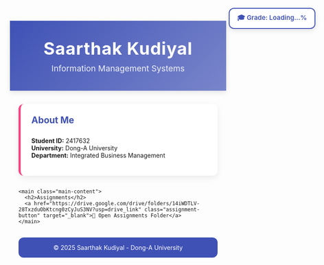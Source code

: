 <!DOCTYPE html>
<html lang="en">
<head>
  <meta charset="UTF-8" />
  <meta name="viewport" content="width=device-width, initial-scale=1.0"/>
  <title>Saarthak Kudiyal - Assignments</title>
  <style>
    :root {
      --primary-color: #3F51B5;
      --secondary-color: #7986CB;
      --accent-color: #FF4081;
      --text-color: #424242;
      --bg-color: #E8EAF6;
      --card-bg: #ffffff;
    }

    body {
      font-family: 'Poppins', 'Arial', sans-serif;
      line-height: 1.7;
      color: var(--text-color);
      margin: 0;
      padding: 0;
      background-color: var(--bg-color);
    }

    .container {
      max-width: 1000px;
      margin: 0 auto;
      padding: 0 20px;
    }

    header {
      background: linear-gradient(135deg, var(--primary-color) 0%, var(--secondary-color) 100%);
      color: white;
      padding: 40px 0;
      text-align: center;
      box-shadow: 0 4px 12px rgba(0,0,0,0.1);
    }

    header h1 {
      margin: 0;
      font-size: 2.5rem;
      letter-spacing: 1px;
    }

    header p {
      margin: 10px 0 0;
      font-size: 1.2rem;
      opacity: 0.9;
    }

    .student-profile {
      background-color: var(--card-bg);
      border-radius: 12px;
      padding: 25px;
      margin: -25px auto 30px;
      max-width: 800px;
      box-shadow: 0 5px 15px rgba(0,0,0,0.08);
      position: relative;
      border-left: 5px solid var(--accent-color);
    }

    .main-content {
      background-color: var(--card-bg);
      border-radius: 12px;
      padding: 30px;
      margin-bottom: 30px;
      box-shadow: 0 5px 15px rgba(0,0,0,0.08);
      text-align: center;
    }

    h2 {
      color: var(--primary-color);
      position: relative;
      padding-bottom: 10px;
      margin-top: 0;
    }

    h2::after {
      content: '';
      position: absolute;
      bottom: 0;
      left: 50%;
      transform: translateX(-50%);
      width: 50px;
      height: 3px;
      background-color: var(--accent-color);
    }

    .assignment-button {
      display: inline-block;
      padding: 15px 25px;
      font-size: 1rem;
      font-weight: 600;
      color: white;
      background-color: var(--primary-color);
      border-radius: 10px;
      text-decoration: none;
      transition: background-color 0.3s;
      margin-top: 20px;
    }

    .assignment-button:hover {
      background-color: var(--secondary-color);
    }

    footer {
      background-color: var(--primary-color);
      color: white;
      text-align: center;
      padding: 15px 0;
      margin-top: 30px;
      border-radius: 12px;
    }

    #grade-bar {
      position: fixed;
      top: 20px;
      right: 20px;
      padding: 10px 18px;
      background-color: #ffffff;
      border: 2px solid #3F51B5;
      border-radius: 12px;
      box-shadow: 0 4px 12px rgba(0,0,0,0.1);
      font-family: 'Poppins', sans-serif;
      font-size: 15px;
      color: #3F51B5;
      font-weight: 600;
      z-index: 9999;
    }
  </style>
</head>
<body>
  <header>
    <div class="container">
      <h1>Saarthak Kudiyal</h1>
      <p>Information Management Systems</p>
    </div>
  </header>

  <div class="container">
    <section class="student-profile">
      <h2>About Me</h2>
      <p>
        <strong>Student ID:</strong> 2417632<br>
        <strong>University:</strong> Dong-A University<br>
        <strong>Department:</strong> Integrated Business Management
      </p>
    </section>

    <main class="main-content">
      <h2>Assignments</h2>
      <a href="https://drive.google.com/drive/folders/14iWDTLV-28TxzduObKtcng0zCyJuS3NV?usp=drive_link" class="assignment-button" target="_blank">📂 Open Assignments Folder</a>
    </main>
  </div>

  <div class="container">
    <footer>
      &copy; 2025 Saarthak Kudiyal - Dong-A University
    </footer>
  </div>

  <!-- Grade Display -->
  <div id="grade-bar">🎓 Grade: <span id="grade">Loading...</span>%</div>

  <!-- Grade Fetch Script -->
  <script>
    fetch("https://script.google.com/macros/s/AKfycbygySpoqdNcUVNZ8TuFwMKGP6Ofu9axR382C13prSA/dev/ecex")
      .then(response => {
        if (!response.ok) {
          throw new Error('Network response was not ok');
        }
        return response.text();
      })
      .then(grade => {
        document.getElementById("grade").innerText = grade;
      })
      .catch(error => {
        console.error("Grade fetch failed:", error);
        document.getElementById("grade").innerText = "Error";
      });
    
    < fetch >
  </script>
  
</body>
</html>
